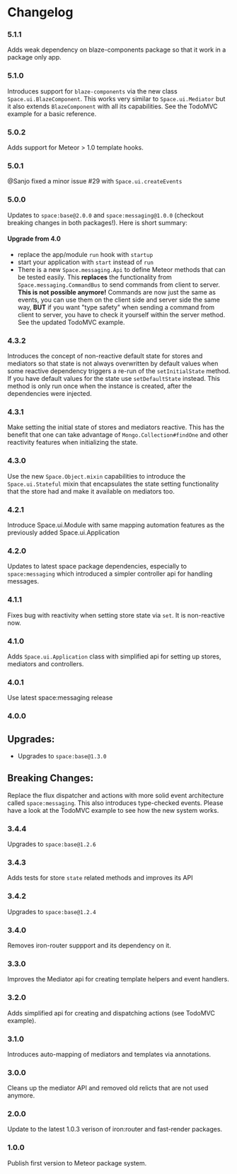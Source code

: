 Changelog
=========
### 5.1.1
Adds weak dependency on blaze-components package so that it work in a package
only app.

### 5.1.0
Introduces support for `blaze-components` via the new class `Space.ui.BlazeComponent`. This works very similar to `Space.ui.Mediator`
but it also extends `BlazeComponent` with all its capabilities.
See the TodoMVC example for a basic reference.

### 5.0.2
Adds support for Meteor > 1.0 template hooks.

### 5.0.1
@Sanjo fixed a minor issue #29 with `Space.ui.createEvents`

### 5.0.0
Updates to `space:base@2.0.0` and `space:messaging@1.0.0` (checkout breaking
changes in both packages!). Here is short summary:

#### Upgrade from 4.0
- replace the app/module `run` hook with `startup`
- start your application with `start` instead of `run`
- There is a new `Space.messaging.Api` to define Meteor methods that can be
tested easily. This **replaces** the functionality from `Space.messaging.CommandBus`
to send commands from client to server. **This is not possible anymore!**
Commands are now just the same as events, you can use them on the client side
and server side the same way, **BUT** if you want "type safety" when sending
a command from client to server, you have to check it yourself within the server
method. See the updated TodoMVC example.

### 4.3.2
Introduces the concept of non-reactive default state for stores and mediators
so that state is not always overwritten by default values when some reactive
dependency triggers a re-run of the `setInitialState` method. If you have default
values for the state use `setDefaultState` instead. This method is only run once
when the instance is created, after the dependencies were injected.

### 4.3.1
Make setting the initial state of stores and mediators reactive. This has the
benefit that one can take advantage of `Mongo.Collection#findOne` and other reactivity
features when initializing the state.

### 4.3.0
Use the new `Space.Object.mixin` capabilities to introduce the `Space.ui.Stateful`
mixin that encapsulates the state setting functionality that the store had and make
it available on mediators too.

### 4.2.1
Introduce Space.ui.Module with same mapping automation features as the previously
added Space.ui.Application

### 4.2.0
Updates to latest space package dependencies, especially to `space:messaging`
which introduced a simpler controller api for handling messages.

### 4.1.1
Fixes bug with reactivity when setting store state via `set`. It is non-reactive now.

### 4.1.0
Adds `Space.ui.Application` class with simplified api for setting up stores,
mediators and controllers.

### 4.0.1
Use latest space:messaging release

### 4.0.0

Upgrades:
---------
- Upgrades to `space:base@1.3.0`

Breaking Changes:
----------------
Replace the flux dispatcher and actions with more solid event architecture
called `space:messaging`. This also introduces type-checked events. Please
have a look at the TodoMVC example to see how the new system works.

### 3.4.4
Upgrades to `space:base@1.2.6`

### 3.4.3
Adds tests for store `state` related methods and improves its API

### 3.4.2
Upgrades to `space:base@1.2.4`

### 3.4.0
Removes iron-router suppport and its dependency on it.

### 3.3.0
Improves the Mediator api for creating template helpers and event handlers.

### 3.2.0
Adds simplified api for creating and dispatching actions (see TodoMVC example).

### 3.1.0
Introduces auto-mapping of mediators and templates via annotations.

### 3.0.0
Cleans up the mediator API and removed old relicts that are not used anymore.

### 2.0.0
Update to the latest 1.0.3 verison of iron:router and fast-render packages.

### 1.0.0
Publish first version to Meteor package system.
